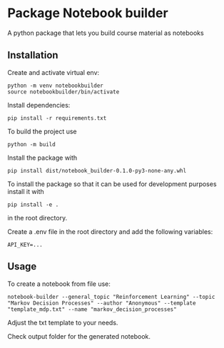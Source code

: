 # Package Notebook builder

A python package that lets you build course material as notebooks

## Installation

Create and activate virtual env:

```shell script
python -m venv notebookbuilder
source notebookbuilder/bin/activate
```

Install dependencies:

```shell script
pip install -r requirements.txt
```

To build the project use

```shell script
python -m build
```

Install the package with

```shell script
pip install dist/notebook_builder-0.1.0-py3-none-any.whl
```

To install the package so that it can be used for development purposes
install it with

```shell script
pip install -e .
```

in the root directory.

Create a .env file in the root directory and add the following variables:

```shell script
API_KEY=...
```

## Usage

To create a notebook from file use:

```shell script
notebook-builder --general_topic "Reinforcement Learning" --topic "Markov Decision Processes" --author "Anonymous" --template "template_mdp.txt" --name "markov_decision_processes"
```

Adjust the txt template to your needs.

Check output folder for the generated notebook.
